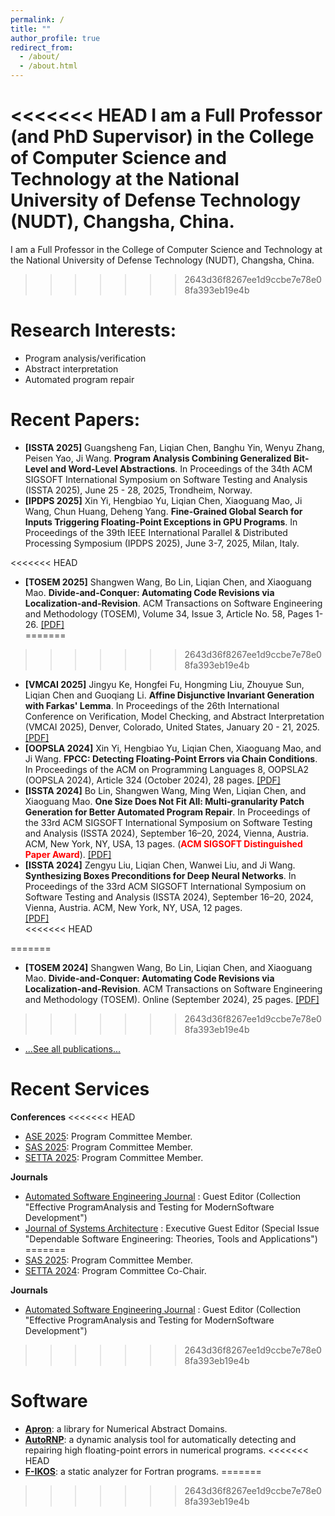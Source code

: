 ```yaml
---
permalink: /
title: ""
author_profile: true
redirect_from: 
  - /about/
  - /about.html
---
```

<!-- permalink永久链接 -->
<!-- title页面标题（浏览器标签栏） -->
<!-- author_profile:true 启用作者简介栏 -->
<!-- redirect_from会将以下URL重定向到当前页面 -->

<<<<<<< HEAD
I am a Full Professor (and PhD Supervisor) in the College of Computer Science and Technology at the National University of Defense Technology (NUDT), Changsha, China.
=======
I am a Full Professor in the College of Computer Science and Technology at the National University of Defense Technology (NUDT), Changsha, China.
>>>>>>> 2643d36f8267ee1d9ccbe7e78e08fa393eb19e4b

Research Interests:
======
<!-- 五个=渲染为二级标题 -->
- Program analysis/verification 
- Abstract interpretation
- Automated program repair

Recent Papers:
======
<!-- 这里列出一些Recent Papers，具体的在publications里面 -->
- **[ISSTA 2025]**
  Guangsheng Fan, Liqian Chen, Banghu Yin, Wenyu Zhang, Peisen Yao, Ji Wang. 
  **Program Analysis Combining Generalized Bit-Level and Word-Level Abstractions**.
  In Proceedings of the 34th ACM SIGSOFT International Symposium on Software Testing and Analysis (ISSTA 2025), June 25 - 28, 2025, Trondheim, Norway.
   <!--[[PDF]](../files/VMCAI25_InvGen.pdf) [[Artifact]](https://)-->
- **[IPDPS 2025]**
  Xin Yi, Hengbiao Yu, Liqian Chen, Xiaoguang Mao, Ji Wang, Chun Huang, Deheng Yang. 
  **Fine-Grained Global Search for Inputs Triggering Floating-Point Exceptions in GPU Programs**. 
  In Proceedings of the 39th IEEE International Parallel & Distributed Processing Symposium (IPDPS 2025), June 3-7, 2025, Milan, Italy.
   <!--[[PDF]](../files/VMCAI25_InvGen.pdf) [[Artifact]](https://)-->   
<<<<<<< HEAD
- **[TOSEM 2025]**
  Shangwen Wang, Bo Lin, Liqian Chen, and Xiaoguang Mao. 
  **Divide-and-Conquer: Automating Code Revisions via Localization-and-Revision**.
  ACM Transactions on Software Engineering and Methodology (TOSEM), Volume 34, Issue 3, Article No. 58, Pages 1-26. 
  [[PDF]](../files/TOSEM25_CodeRev.pdf)   
=======
>>>>>>> 2643d36f8267ee1d9ccbe7e78e08fa393eb19e4b
- **[VMCAI 2025]**
  Jingyu Ke, Hongfei Fu, Hongming Liu, Zhouyue Sun, Liqian Chen and Guoqiang Li. 
  **Affine Disjunctive Invariant Generation with Farkas' Lemma**.
   In Proceedings of the 26th International Conference on Verification, Model Checking, and Abstract Interpretation (VMCAI 2025), Denver, Colorado, United States, January 20 - 21, 2025.
  [[PDF]](../files/VMCAI25_InvGen.pdf)
- **[OOPSLA 2024]**
  Xin Yi, Hengbiao Yu, Liqian Chen, Xiaoguang Mao, and Ji Wang.
	**FPCC: Detecting Floating-Point Errors via Chain Conditions**.
	In Proceedings of the ACM on Programming Languages 8, OOPSLA2 (OOPSLA 2024),  Article 324 (October 2024), 28 pages. 
	[[PDF]](../files/OOPSLA24_FPCC.pdf) 
- **[ISSTA 2024]**
  Bo Lin, Shangwen Wang, Ming Wen, Liqian Chen, and Xiaoguang Mao.
	**One Size Does Not Fit All: Multi-granularity Patch Generation for Better Automated Program Repair**. 
  In Proceedings of the 33rd ACM SIGSOFT International Symposium on Software Testing and Analysis (ISSTA 2024), September 16–20, 2024, Vienna, Austria. ACM, New York, NY, USA, 13 pages. (<span style="color:red"><b>ACM SIGSOFT Distinguished Paper Award</b></span>). 
	[[PDF]](../files/ISSTA24_repair.pdf)
- **[ISSTA 2024]**
  Zengyu Liu, Liqian Chen, Wanwei Liu, and Ji Wang.
	**Synthesizing Boxes Preconditions for Deep Neural Networks**. 
  In Proceedings of the 33rd ACM SIGSOFT International Symposium on Software Testing and Analysis (ISSTA 2024), September 16–20, 2024, Vienna, Austria. ACM, New York, NY, USA, 12 pages.  
	[[PDF]](../files/ISSTA24_preBox.pdf)  
<<<<<<< HEAD

=======
- **[TOSEM 2024]**
  Shangwen Wang, Bo Lin, Liqian Chen, and Xiaoguang Mao. 
  **Divide-and-Conquer: Automating Code Revisions via Localization-and-Revision**.
  ACM Transactions on Software Engineering and Methodology (TOSEM). Online (September 2024), 25 pages.
  [[PDF]](../files/TOSEM24_CodeRev.pdf)
>>>>>>> 2643d36f8267ee1d9ccbe7e78e08fa393eb19e4b
- [...See all publications...](publications)

<!--
Recent Activities
------
- XXX
- XXX
-->

Recent Services
======
**Conferences**
<<<<<<< HEAD
- [ASE 2025](https://conf.researchr.org/home/ase-2025): Program Committee Member.
- [SAS 2025](https://2025.splashcon.org/home/sas-2025): Program Committee Member.
- [SETTA 2025](https://www.setta2025.uk/): Program Committee Member.

**Journals**
  - [Automated Software Engineering Journal](https://link.springer.com/journal/10515/updates/27060282) : Guest Editor (Collection "Effective ProgramAnalysis and Testing for ModernSoftware Development")
  - [Journal of Systems Architecture](https://www.sciencedirect.com/special-issue/291269/dependable-software-engineering-theories-tools-and-applications) : Executive Guest Editor (Special Issue "Dependable Software Engineering: Theories, Tools and Applications")
=======
- [SAS 2025](https://2025.splashcon.org/home/sas-2025): Program Committee Member.
- [SETTA 2024](https://setta2024.cs.cityu.edu.hk/): Program Committee Co-Chair.

**Journals**
  - [Automated Software Engineering Journal](https://link.springer.com/journal/10515/updates/27060282) : Guest Editor (Collection "Effective ProgramAnalysis and Testing for ModernSoftware Development")
>>>>>>> 2643d36f8267ee1d9ccbe7e78e08fa393eb19e4b

Software
======
- **[Apron](https://github.com/antoinemine/apron)**: a library for Numerical Abstract Domains.
- **[AutoRNP](https://github.com/yixin-09/AutoRNP)**: a dynamic analysis tool for automatically detecting and repairing high floating-point errors in numerical programs.
<<<<<<< HEAD
- **[F-IKOS](https://github.com/zoush99/f-ikos)**: a static analyzer for Fortran programs.
=======
>>>>>>> 2643d36f8267ee1d9ccbe7e78e08fa393eb19e4b
